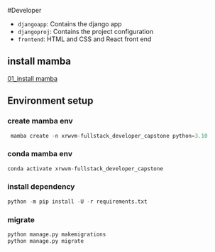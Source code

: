 #Developer 

- `djangoapp`: Contains the django app
- `djangoproj`: Contains the project configuration
- `frontend`: HTML and CSS and React front end

## install mamba
[01_install mamba](01_install%20mamba.md)

## Environment setup
### create mamba env
```python
 mamba create -n xrwvm-fullstack_developer_capstone python=3.10
```

### conda mamba env
```python
conda activate xrwvm-fullstack_developer_capstone
```

### install dependency
```python
python -m pip install -U -r requirements.txt

```
### migrate
```python
python manage.py makemigrations
python manage.py migrate
```




